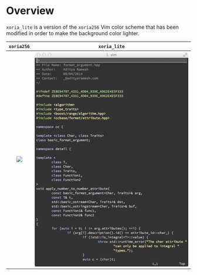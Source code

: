 <!--
  ** File Name: README.md
  ** Author:    Aditya Ramesh
  ** Date:      05/03/2015
  ** Contact:   _@adityaramesh.com
-->

# Overview

`xoria_lite` is a version of the `xoria256` Vim color scheme that has been
modified in order to make the background color lighter.

`xoria256`                          | `xoria_lite`
:----------------------------------:|:-----------------------------------:
![](images/xoria_256_example.tiff)  | ![](images/xoria_lite_example.tiff)
